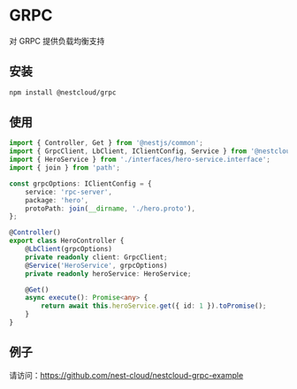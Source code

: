 # GRPC

对 GRPC 提供负载均衡支持

## 安装

```bash
npm install @nestcloud/grpc
```

## 使用

```typescript
import { Controller, Get } from '@nestjs/common';
import { GrpcClient, LbClient, IClientConfig, Service } from '@nestcloud/grpc';
import { HeroService } from './interfaces/hero-service.interface';
import { join } from 'path';

const grpcOptions: IClientConfig = {
    service: 'rpc-server',
    package: 'hero',
    protoPath: join(__dirname, './hero.proto'),
};

@Controller()
export class HeroController {
    @LbClient(grpcOptions)
    private readonly client: GrpcClient;
    @Service('HeroService', grpcOptions)
    private readonly heroService: HeroService;

    @Get()
    async execute(): Promise<any> {
        return await this.heroService.get({ id: 1 }).toPromise();
    }
}
```

## 例子

请访问：https://github.com/nest-cloud/nestcloud-grpc-example
